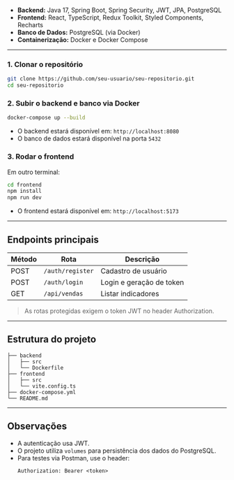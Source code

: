 - **Backend:** Java 17, Spring Boot, Spring Security, JWT, JPA, PostgreSQL
- **Frontend:** React, TypeScript, Redux Toolkit, Styled Components, Recharts
- **Banco de Dados:** PostgreSQL (via Docker)
- **Containerização:** Docker e Docker Compose

---

### 1. Clonar o repositório

```bash
git clone https://github.com/seu-usuario/seu-repositorio.git
cd seu-repositorio
```

### 2. Subir o backend e banco via Docker

```bash
docker-compose up --build
```

- O backend estará disponível em: `http://localhost:8080`
- O banco de dados estará disponível na porta `5432`

### 3. Rodar o frontend

Em outro terminal:

```bash
cd frontend
npm install
npm run dev
```

- O frontend estará disponível em: `http://localhost:5173`

---

## Endpoints principais

| Método | Rota              | Descrição                |
|--------|-------------------|--------------------------|
| POST   | `/auth/register`  | Cadastro de usuário      |
| POST   | `/auth/login`     | Login e geração de token |
| GET    | `/api/vendas`     | Listar indicadores       |

> As rotas protegidas exigem o token JWT no header Authorization.

---

## Estrutura do projeto

```
├── backend
│   ├── src
│   └── Dockerfile
├── frontend
│   ├── src
│   └── vite.config.ts
├── docker-compose.yml
└── README.md
```

---

## Observações

- A autenticação usa JWT.
- O projeto utiliza `volumes` para persistência dos dados do PostgreSQL.
- Para testes via Postman, use o header:
  ```
  Authorization: Bearer <token>
  ```
